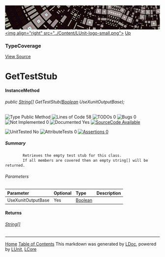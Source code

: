 ![](../Content/LUnit-banner-small.png "")
[&lt;img align=&quot;right&quot; src=&quot;../Content/LUnit-logo-small.png&quot;&gt;](../../README.md)
[Up](TypeCoverage.md)
### TypeCoverage
[View Source](../Coverage/TypeCoverage.cs)
# GetTestStub
#### InstanceMethod
###### public <a href="https://msdn.microsoft.com/en-us/library/system.string.aspx" alt="" target="_blank">String[]</a> GetTestStub(<a href="https://msdn.microsoft.com/en-us/library/system.boolean.aspx" alt="" target="_blank">Boolean</a> UseXunitOutputBase);

![Type Public Method](http://b.repl.ca/v1/Type-Public%20Method-blue.png "") ![Lines of Code 58](http://b.repl.ca/v1/Lines%20of%20Code-58-blue.png "") ![TODOs 0](http://b.repl.ca/v1/TODOs-0-green.png "") ![Bugs 0](http://b.repl.ca/v1/Bugs-0-green.png "") ![Not Implemented 0](http://b.repl.ca/v1/Not%20Implemented-0-green.png "") ![Documented Yes](http://b.repl.ca/v1/Documented-Yes-brightgreen.png "") [![SourceCode Available](http://b.repl.ca/v1/SourceCode-Available-brightgreen.png "")](../Coverage/TypeCoverage.cs#L93)

![UnitTested No](http://b.repl.ca/v1/UnitTested-No-lightgrey.png "") ![AttributeTests 0](http://b.repl.ca/v1/AttributeTests-0-lightgrey.png "") [![Assertions 0](http://b.repl.ca/v1/Assertions-0-lightgrey.png "")](../Coverage/TypeCoverage.cs)
##### Summary

            Retrieves the empty test stub for this class. 
            If all members are covered then an empty string[] will be returned.
            
###### Parameters

Parameter | Optional | Type | Description
:---  | :---  | :---  | :--- 
UseXunitOutputBase | Yes | <a href="https://msdn.microsoft.com/en-us/library/system.boolean.aspx" alt="" target="_blank">Boolean</a> | 

#### Returns
###### <a href="https://msdn.microsoft.com/en-us/library/system.string.aspx" alt="" target="_blank">String[]</a>


---
[Home](../../README.md) [Table of Contents](../../TableOfContents.md)
This markdown was generated by [LDoc](https://github.com/CodeSingularity/LDoc), powered by [LUnit](https://github.com/CodeSingularity/LUnit), [LCore](https://github.com/CodeSingularity/LCore)
